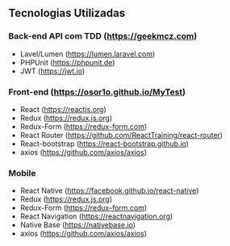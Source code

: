 ## Tecnologias Utilizadas

### Back-end API com TDD (https://geekmcz.com)
* Lavel/Lumen (https://lumen.laravel.com)
* PHPUnit (https://phpunit.de)
* JWT (https://jwt.io)

### Front-end (https://osor1o.github.io/MyTest)
* React (https://reactjs.org)
* Redux (https://redux.js.org)
* Redux-Form (https://redux-form.com)
* React Router (https://github.com/ReactTraining/react-router)
* React-bootstrap (https://react-bootstrap.github.io)
* axios (https://github.com/axios/axios)

### Mobile
* React Native (https://facebook.github.io/react-native)
* Redux (https://redux.js.org)
* Redux-Form (https://redux-form.com)
* React Navigation (https://reactnavigation.org)
* Native Base (https://nativebase.io)
* axios (https://github.com/axios/axios)

